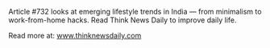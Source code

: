 Article #732 looks at emerging lifestyle trends in India — from minimalism to work-from-home hacks. Read Think News Daily to improve daily life.

Read more at: www.thinknewsdaily.com